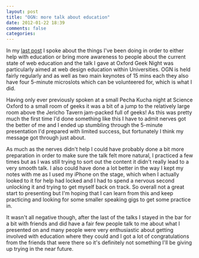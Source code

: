 ```yaml
---
layout: post
title: "OGN: more talk about education"
date: 2012-01-22 18:39
comments: false
categories: 
---
```


In my <a title="Web and Digital Education" href="http://www.onishiweb.co.uk/2012/01/web-and-digital-education/">last post</a> I spoke about the things I've been doing in order to either help with education or bring more awareness to people about the current state of web education and the talk I gave at Oxford Geek Night was particularly aimed at web design education within Universities. OGN is held fairly regularly and as well as two main keynotes of 15 mins each they also have four 5-minute microslots which can be volunteered for, which is what I did.

Having only ever previously spoken at a small Pecha Kucha night at Science Oxford to a small room of geeks it was a bit of a jump to the relatively large room above the Jericho Tavern jam-packed full of geeks! As this was pretty much the first time I'd done something like this I have to admit nerves got the better of me and I ended up stumbling through the 5-minute presentation I'd prepared with limited success, but fortunately I think my message got through just about.

As much as the nerves didn't help I could have probably done a bit more preparation in order to make sure the talk felt more natural, I practiced a few times but as I was still trying to sort out the content it didn't really lead to a very smooth talk. I also could have done a lot better in the way I kept my notes with me as I used my iPhone on the stage, which when I actually looked to it for help had locked and I had to spend a nervous second unlocking it and trying to get myself back on track. So overall not a great start to presenting but I'm hoping that I can learn from this and keep practicing and looking for some smaller speaking gigs to get some practice in.

It wasn't all negative though, after the last of the talks I stayed in the bar for a bit with friends and did have a fair few people talk to me about what I presented on and many people were very enthusiastic about getting involved with education where they could and I got a lot of congratulations from the friends that were there so it's definitely not something I'll be giving up trying in the near future.